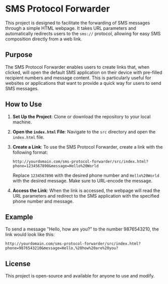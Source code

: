 # SMS Protocol Forwarder

This project is designed to facilitate the forwarding of SMS messages through a simple HTML webpage. It takes URL parameters and automatically redirects users to the `sms://` protocol, allowing for easy SMS composition directly from a web link.

## Purpose

The SMS Protocol Forwarder enables users to create links that, when clicked, will open the default SMS application on their device with pre-filled recipient numbers and message content. This is particularly useful for websites or applications that want to provide a quick way for users to send SMS messages.

## How to Use

1. **Set Up the Project**: Clone or download the repository to your local machine.
2. **Open the `index.html` File**: Navigate to the `src` directory and open the `index.html` file.
3. **Create a Link**: To use the SMS Protocol Forwarder, create a link with the following format:
   ```
   http://yourdomain.com/sms-protocol-forwarder/src/index.html?phone=1234567890&message=Hello%20World
   ```
   Replace `1234567890` with the desired phone number and `Hello%20World` with the desired message. Make sure to URL-encode the message.

4. **Access the Link**: When the link is accessed, the webpage will read the URL parameters and redirect to the SMS application with the specified phone number and message.

## Example

To send a message "Hello, how are you?" to the number 9876543210, the link would look like this:
```
http://yourdomain.com/sms-protocol-forwarder/src/index.html?phone=9876543210&message=Hello,%20how%20are%20you?
```

## License

This project is open-source and available for anyone to use and modify.